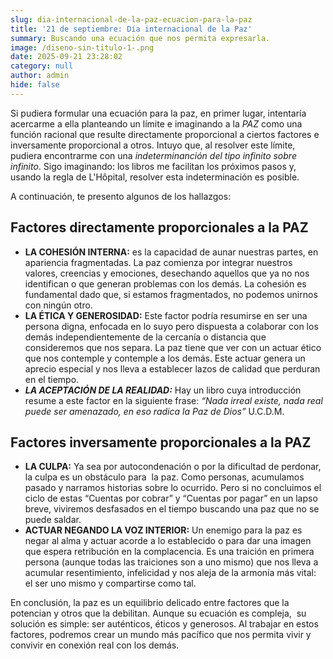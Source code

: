 ```yaml
---
slug: dia-internacional-de-la-paz-ecuacion-para-la-paz
title: '21 de septiembre: Día internacional de la Paz'
summary: Buscando una ecuación que nos permita expresarla.
image: /diseno-sin-titulo-1-.png
date: 2025-09-21 23:28:02
category: null
author: admin
hide: false
---
```

Si pudiera formular una ecuación para la paz, en primer lugar, intentaría acercarme a ella planteando un límite e imaginando a la _PAZ_ como una función racional que resulte directamente proporcional a ciertos factores e inversamente proporcional a otros. Intuyo que, al resolver este límite, pudiera encontrarme con una _indeterminanción del tipo infinito sobre infinito_. Sigo imaginando: los libros me facilitan los próximos pasos y, usando la regla de L'Hôpital, resolver esta indeterminación es posible.

A continuación, te presento algunos de los hallazgos: 

## Factores directamente proporcionales a la PAZ

- **LA COHESIÓN INTERNA:** es la capacidad de aunar nuestras partes, en apariencia fragmentadas. La paz comienza por integrar nuestros valores, creencias y emociones, desechando aquellos que ya no nos identifican o que generan problemas con los demás. La cohesión es fundamental dado que, si estamos fragmentados, no podemos unirnos con ningún otro. 
- **LA ÉTICA Y GENEROSIDAD:** Este factor podría resumirse en ser una persona digna, enfocada en lo suyo pero dispuesta a colaborar con los demás independientemente de la cercanía o distancia que consideremos que nos separa. La paz tiene que ver con un actuar ético que nos contemple y contemple a los demás. Este actuar genera un aprecio especial y nos lleva a establecer lazos de calidad que perduran en el tiempo.
- ***LA ACEPTACIÓN DE LA REALIDAD:*** Hay un libro cuya introducción resume a este factor en la siguiente frase: _“Nada irreal existe, nada real puede ser amenazado, en eso radica la Paz de Dios”_ U.C.D.M. 

## Factores inversamente proporcionales a la PAZ

- **LA CULPA:** Ya sea por autocondenación o por la dificultad de perdonar, la culpa es un obstáculo para  la paz. Como personas, acumulamos pasado y narramos historias sobre lo ocurrido. Pero si no concluimos el ciclo de estas “Cuentas por cobrar” y “Cuentas por pagar” en un lapso breve, viviremos desfasados en el tiempo buscando una paz que no se puede saldar.
- **ACTUAR NEGANDO LA VOZ INTERIOR:** Un enemigo para la paz es negar al alma y actuar acorde a lo establecido o para dar una imagen que espera retribución en la complacencia. Es una traición en primera persona (aunque todas las traiciones son a uno mismo) que nos lleva a acumular resentimiento, infelicidad y nos aleja de la armonía más vital: el ser uno mismo y compartirse como tal.

En conclusión, la paz es un equilibrio delicado entre factores que la potencian y otros que la debilitan. Aunque su ecuación es compleja,  su solución es simple: ser auténticos, éticos y generosos. Al trabajar en estos factores, podremos crear un mundo más pacífico que nos permita vivir y convivir en conexión real con los demás.
